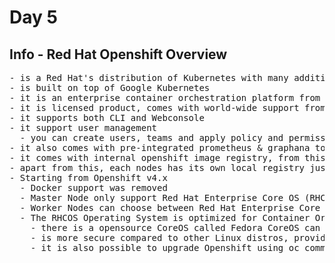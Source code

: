 # Day 5

## Info - Red Hat Openshift Overview
<pre>
- is a Red Hat's distribution of Kubernetes with many additional features 
- is built on top of Google Kubernetes
- it is an enterprise container orchestration platform from Red Hat ( an IBM company )
- it is licensed product, comes with world-wide support from Red Hat
- it supports both CLI and Webconsole
- it support user management
  - you can create users, teams and apply policy and permission for each team or user-level
- it also comes with pre-integrated prometheus & graphana to analyse application and cluster performance
- it comes with internal openshift image registry, from this registry application can be deployed with openshift
- apart from this, each nodes has its own local registry just like Kubernetes
- Starting from Openshift v4.x
  - Docker support was removed
  - Master Node only support Red Hat Enterprise Core OS (RHCOS) operating system, earlier it used to support RHEL
  - Worker Nodes can choose between Red Hat Enterprise Core OS (RHCOS) or RHEL
  - The RHCOS Operating System is optimized for Container Orchestration Platform 
    - there is a opensource CoreOS called Fedora CoreOS can be used in K8s cluster
    - is more secure compared to other Linux distros, provides equivalent or slightly better security than RHEL
    - it is also possible to upgrade Openshift using oc commands if RHCOS is installed in all nodes ( master & workers ), which is recommended by Red Hat 
  

</pre>
